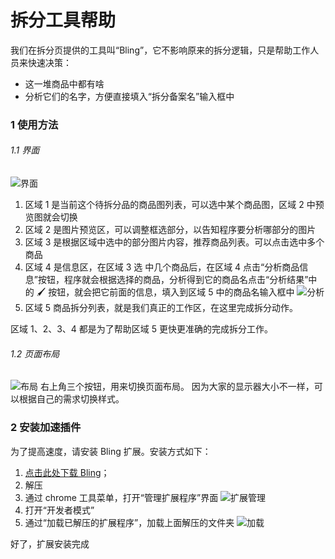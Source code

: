# 拆分工具帮助

我们在拆分页提供的工具叫“Bling”，它不影响原来的拆分逻辑，只是帮助工作人员来快速决策：

- 这一堆商品中都有啥
- 分析它们的名字，方便直接填入“拆分备案名”输入框中

### 1 使用方法

###### 1.1 界面

![界面](https://s4.wandougongzhu.cn/s/c8/eb11f9f70094eaeb40c5989ec8d71941_d71941.png)

1. 区域 1 是当前这个待拆分品的商品图列表，可以选中某个商品图，区域 2 中预览图就会切换
2. 区域 2 是图片预览区，可以调整框选部分，以告知程序要分析哪部分的图片
3. 区域 3 是根据区域中选中的部分图片内容，推荐商品列表。可以点击选中多个商品
4. 区域 4 是信息区，在区域 3 选 中几个商品后，在区域 4 点击“分析商品信息”按钮，程序就会根据选择的商品，分析得到它的商品名点击“分析结果”中的 🖌️ 按钮，就会把它前面的信息，填入到区域 5 中的商品名输入框中
   ![分析](https://s2.wandougongzhu.cn/s/fe/c6a3975be529708c68018729fe4c3714_4c3714.png)
5. 区域 5 商品拆分列表，就是我们真正的工作区，在这里完成拆分动作。

区域 1、2、3、4 都是为了帮助区域 5 更快更准确的完成拆分工作。

###### 1.2 页面布局

![布局](https://s3.52ritao.cn/s/ee/884e70ddd436c32393683eb4ee0242e0_0242e0.png)
右上角三个按钮，用来切换页面布局。
因为大家的显示器大小不一样，可以根据自己的需求切换样式。

### 2 安装加速插件

为了提高速度，请安装 Bling 扩展。安装方式如下：

1. [点击此处下载 Bling](https://github.com/inagora/bling/releases/download/v1.0.1/v1.0.1.zip)；
2. 解压
3. 通过 chrome 工具菜单，打开“管理扩展程序”界面
   ![扩展管理](https://s3.52ritao.cn/s/4a/ae2e20a0aa21f0eb4d2cc8f64adc310a_dc310a.png)
4. 打开“开发者模式”
5. 通过“加载已解压的扩展程序”，加载上面解压的文件夹
   ![加载](https://s2.wandougongzhu.cn/s/28/e8df96932d032bf5686e9ff8288d7adc_8d7adc.png)

好了，扩展安装完成
